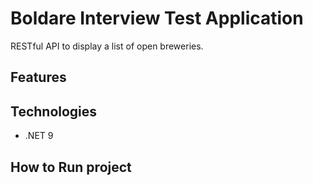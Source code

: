 # Boldare Interview Test Application

RESTful API to display a list of open breweries.

## Features

## Technologies
- .NET 9

## How to Run project

